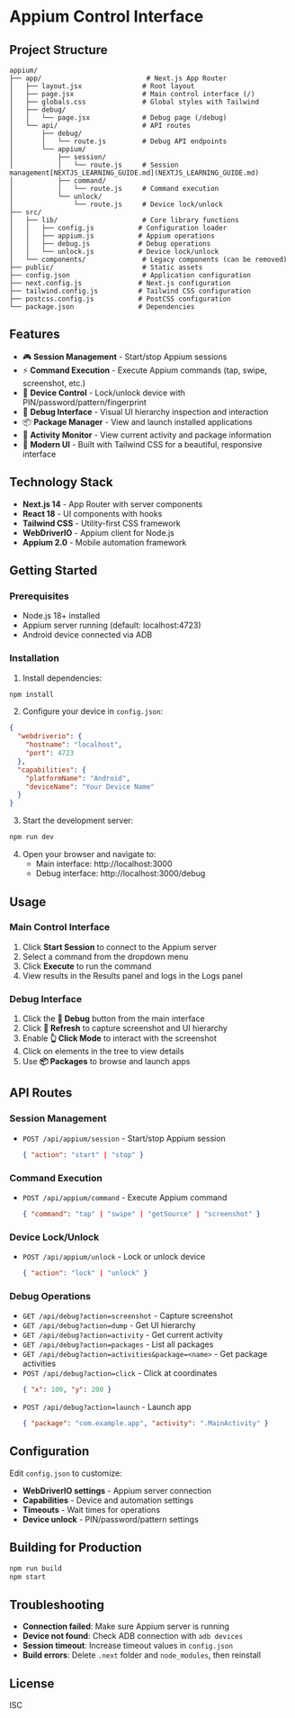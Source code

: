 # Appium Control Interface


## Project Structure

```
appium/
├── app/                          # Next.js App Router
│   ├── layout.jsx               # Root layout
│   ├── page.jsx                 # Main control interface (/)
│   ├── globals.css              # Global styles with Tailwind
│   ├── debug/
│   │   └── page.jsx             # Debug page (/debug)
│   └── api/                     # API routes
│       ├── debug/
│       │   └── route.js         # Debug API endpoints
│       └── appium/
│           ├── session/
│           │   └── route.js     # Session management[NEXTJS_LEARNING_GUIDE.md](NEXTJS_LEARNING_GUIDE.md)
│           ├── command/
│           │   └── route.js     # Command execution
│           └── unlock/
│               └── route.js     # Device lock/unlock
├── src/
│   ├── lib/                     # Core library functions
│   │   ├── config.js           # Configuration loader
│   │   ├── appium.js           # Appium operations
│   │   ├── debug.js            # Debug operations
│   │   └── unlock.js           # Device lock/unlock
│   └── components/              # Legacy components (can be removed)
├── public/                      # Static assets
├── config.json                  # Application configuration
├── next.config.js              # Next.js configuration
├── tailwind.config.js          # Tailwind CSS configuration
├── postcss.config.js           # PostCSS configuration
└── package.json                # Dependencies

```

## Features

- 🎮 **Session Management** - Start/stop Appium sessions
- ⚡ **Command Execution** - Execute Appium commands (tap, swipe, screenshot, etc.)
- 🔐 **Device Control** - Lock/unlock device with PIN/password/pattern/fingerprint
- 🐛 **Debug Interface** - Visual UI hierarchy inspection and interaction
- 📦 **Package Manager** - View and launch installed applications
- 📱 **Activity Monitor** - View current activity and package information
- 🎨 **Modern UI** - Built with Tailwind CSS for a beautiful, responsive interface

## Technology Stack

- **Next.js 14** - App Router with server components
- **React 18** - UI components with hooks
- **Tailwind CSS** - Utility-first CSS framework
- **WebDriverIO** - Appium client for Node.js
- **Appium 2.0** - Mobile automation framework

## Getting Started

### Prerequisites

- Node.js 18+ installed
- Appium server running (default: localhost:4723)
- Android device connected via ADB

### Installation

1. Install dependencies:
```bash
npm install
```

2. Configure your device in `config.json`:
```json
{
  "webdriverio": {
    "hostname": "localhost",
    "port": 4723
  },
  "capabilities": {
    "platformName": "Android",
    "deviceName": "Your Device Name"
  }
}
```

3. Start the development server:
```bash
npm run dev
```

4. Open your browser and navigate to:
   - Main interface: http://localhost:3000
   - Debug interface: http://localhost:3000/debug

## Usage

### Main Control Interface

1. Click **Start Session** to connect to the Appium server
2. Select a command from the dropdown menu
3. Click **Execute** to run the command
4. View results in the Results panel and logs in the Logs panel

### Debug Interface

1. Click the **🐛 Debug** button from the main interface
2. Click **🔄 Refresh** to capture screenshot and UI hierarchy
3. Enable **👆 Click Mode** to interact with the screenshot
4. Click on elements in the tree to view details
5. Use **📦 Packages** to browse and launch apps

## API Routes

### Session Management
- `POST /api/appium/session` - Start/stop Appium session
  ```json
  { "action": "start" | "stop" }
  ```

### Command Execution
- `POST /api/appium/command` - Execute Appium command
  ```json
  { "command": "tap" | "swipe" | "getSource" | "screenshot" }
  ```

### Device Lock/Unlock
- `POST /api/appium/unlock` - Lock or unlock device
  ```json
  { "action": "lock" | "unlock" }
  ```

### Debug Operations
- `GET /api/debug?action=screenshot` - Capture screenshot
- `GET /api/debug?action=dump` - Get UI hierarchy
- `GET /api/debug?action=activity` - Get current activity
- `GET /api/debug?action=packages` - List all packages
- `GET /api/debug?action=activities&package=<name>` - Get package activities
- `POST /api/debug?action=click` - Click at coordinates
  ```json
  { "x": 100, "y": 200 }
  ```
- `POST /api/debug?action=launch` - Launch app
  ```json
  { "package": "com.example.app", "activity": ".MainActivity" }
  ```

## Configuration

Edit `config.json` to customize:

- **WebDriverIO settings** - Appium server connection
- **Capabilities** - Device and automation settings
- **Timeouts** - Wait times for operations
- **Device unlock** - PIN/password/pattern settings

## Building for Production

```bash
npm run build
npm start
```

## Troubleshooting

- **Connection failed**: Make sure Appium server is running
- **Device not found**: Check ADB connection with `adb devices`
- **Session timeout**: Increase timeout values in `config.json`
- **Build errors**: Delete `.next` folder and `node_modules`, then reinstall

## License

ISC

